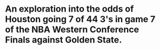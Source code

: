 # An exploration into the odds of Houston going 7 of 44 3's in game 7 of the NBA Western Conference Finals against Golden State.
